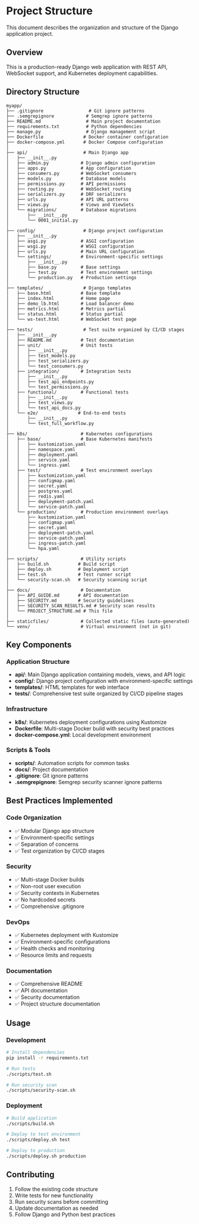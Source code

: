 # Project Structure

This document describes the organization and structure of the Django application project.

## Overview

This is a production-ready Django web application with REST API, WebSocket support, and Kubernetes deployment capabilities.

## Directory Structure

```
myapp/
├── .gitignore                 # Git ignore patterns
├── .semgrepignore            # Semgrep ignore patterns
├── README.md                 # Main project documentation
├── requirements.txt          # Python dependencies
├── manage.py                 # Django management script
├── Dockerfile               # Docker container configuration
├── docker-compose.yml       # Docker Compose configuration
│
├── api/                     # Main Django app
│   ├── __init__.py
│   ├── admin.py            # Django admin configuration
│   ├── apps.py             # App configuration
│   ├── consumers.py        # WebSocket consumers
│   ├── models.py           # Database models
│   ├── permissions.py      # API permissions
│   ├── routing.py          # WebSocket routing
│   ├── serializers.py      # DRF serializers
│   ├── urls.py             # API URL patterns
│   ├── views.py            # Views and ViewSets
│   └── migrations/         # Database migrations
│       ├── __init__.py
│       └── 0001_initial.py
│
├── config/                  # Django project configuration
│   ├── __init__.py
│   ├── asgi.py             # ASGI configuration
│   ├── wsgi.py             # WSGI configuration
│   ├── urls.py             # Main URL configuration
│   └── settings/           # Environment-specific settings
│       ├── __init__.py
│       ├── base.py         # Base settings
│       ├── test.py         # Test environment settings
│       └── production.py   # Production settings
│
├── templates/               # Django templates
│   ├── base.html           # Base template
│   ├── index.html          # Home page
│   ├── demo_lb.html        # Load balancer demo
│   ├── metrics.html        # Metrics partial
│   ├── status.html         # Status partial
│   └── ws-test.html        # WebSocket test page
│
├── tests/                   # Test suite organized by CI/CD stages
│   ├── __init__.py
│   ├── README.md           # Test documentation
│   ├── unit/               # Unit tests
│   │   ├── __init__.py
│   │   ├── test_models.py
│   │   ├── test_serializers.py
│   │   └── test_consumers.py
│   ├── integration/        # Integration tests
│   │   ├── __init__.py
│   │   ├── test_api_endpoints.py
│   │   └── test_permissions.py
│   ├── functional/         # Functional tests
│   │   ├── __init__.py
│   │   ├── test_views.py
│   │   └── test_api_docs.py
│   └── e2e/               # End-to-end tests
│       ├── __init__.py
│       └── test_full_workflow.py
│
├── k8s/                    # Kubernetes configurations
│   ├── base/               # Base Kubernetes manifests
│   │   ├── kustomization.yaml
│   │   ├── namespace.yaml
│   │   ├── deployment.yaml
│   │   ├── service.yaml
│   │   └── ingress.yaml
│   ├── test/               # Test environment overlays
│   │   ├── kustomization.yaml
│   │   ├── configmap.yaml
│   │   ├── secret.yaml
│   │   ├── postgres.yaml
│   │   ├── redis.yaml
│   │   ├── deployment-patch.yaml
│   │   └── service-patch.yaml
│   └── production/         # Production environment overlays
│       ├── kustomization.yaml
│       ├── configmap.yaml
│       ├── secret.yaml
│       ├── deployment-patch.yaml
│       ├── service-patch.yaml
│       ├── ingress-patch.yaml
│       └── hpa.yaml
│
├── scripts/                # Utility scripts
│   ├── build.sh           # Build script
│   ├── deploy.sh          # Deployment script
│   ├── test.sh            # Test runner script
│   └── security-scan.sh   # Security scanning script
│
├── docs/                   # Documentation
│   ├── API_GUIDE.md       # API documentation
│   ├── SECURITY.md        # Security guidelines
│   ├── SECURITY_SCAN_RESULTS.md # Security scan results
│   └── PROJECT_STRUCTURE.md # This file
│
├── staticfiles/            # Collected static files (auto-generated)
└── venv/                   # Virtual environment (not in git)
```

## Key Components

### Application Structure

- **api/**: Main Django application containing models, views, and API logic
- **config/**: Django project configuration with environment-specific settings
- **templates/**: HTML templates for web interface
- **tests/**: Comprehensive test suite organized by CI/CD pipeline stages

### Infrastructure

- **k8s/**: Kubernetes deployment configurations using Kustomize
- **Dockerfile**: Multi-stage Docker build with security best practices
- **docker-compose.yml**: Local development environment

### Scripts & Tools

- **scripts/**: Automation scripts for common tasks
- **docs/**: Project documentation
- **.gitignore**: Git ignore patterns
- **.semgrepignore**: Semgrep security scanner ignore patterns

## Best Practices Implemented

### Code Organization
- ✅ Modular Django app structure
- ✅ Environment-specific settings
- ✅ Separation of concerns
- ✅ Test organization by CI/CD stages

### Security
- ✅ Multi-stage Docker builds
- ✅ Non-root user execution
- ✅ Security contexts in Kubernetes
- ✅ No hardcoded secrets
- ✅ Comprehensive .gitignore

### DevOps
- ✅ Kubernetes deployment with Kustomize
- ✅ Environment-specific configurations
- ✅ Health checks and monitoring
- ✅ Resource limits and requests

### Documentation
- ✅ Comprehensive README
- ✅ API documentation
- ✅ Security documentation
- ✅ Project structure documentation

## Usage

### Development
```bash
# Install dependencies
pip install -r requirements.txt

# Run tests
./scripts/test.sh

# Run security scan
./scripts/security-scan.sh
```

### Deployment
```bash
# Build application
./scripts/build.sh

# Deploy to test environment
./scripts/deploy.sh test

# Deploy to production
./scripts/deploy.sh production
```

## Contributing

1. Follow the existing code structure
2. Write tests for new functionality
3. Run security scans before committing
4. Update documentation as needed
5. Follow Django and Python best practices
